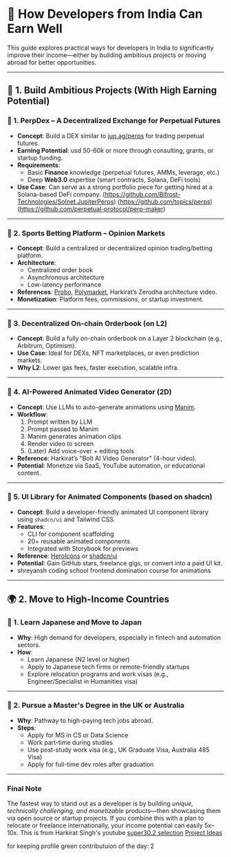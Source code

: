 # 💼 How Developers from India Can Earn Well

This guide explores practical ways for developers in India to significantly improve their income—either by building ambitious projects or moving abroad for better opportunities.

---

## 🚀 1. Build Ambitious Projects (With High Earning Potential)

### 🔹 1. PerpDex – A Decentralized Exchange for Perpetual Futures

- **Concept**: Build a DEX similar to [jup.ag/perps](https://jup.ag/perps) for trading perpetual futures.
- **Earning Potential**: usd 50-60k or more through consulting, grants, or startup funding.
- **Requirements**:
  - Basic **Finance** knowledge (perpetual futures, AMMs, leverage, etc.)
  - Deep **Web3.0** expertise (smart contracts, Solana, DeFi tools)
- **Use Case**: Can serve as a strong portfolio piece for getting hired at a Solana-based DeFi company.
(https://github.com/Bifrost-Technologies/Solnet.JupiterPerps) (https://github.com/topics/perps) (https://github.com/perpetual-protocol/perp-maker)
---

### 🔹 2. Sports Betting Platform – Opinion Markets

- **Concept**: Build a centralized or decentralized opinion trading/betting platform.
- **Architecture**:
  - Centralized order book
  - Asynchronous architecture
  - Low-latency performance
- **References**: [Probo](https://probo.in), [Polymarket](https://polymarket.com), Harkirat’s Zerodha architecture video.
- **Monetization**: Platform fees, commissions, or startup investment.

---

### 🔹 3. Decentralized On-chain Orderbook (on L2)

- **Concept**: Build a fully on-chain orderbook on a Layer 2 blockchain (e.g., Arbitrum, Optimism).
- **Use Case**: Ideal for DEXs, NFT marketplaces, or even prediction markets.
- **Why L2**: Lower gas fees, faster execution, scalable infra.

---

### 🔹 4. AI-Powered Animated Video Generator (2D)

- **Concept**: Use LLMs to auto-generate animations using [Manim](https://www.manim.community/).
- **Workflow**:
  1. Prompt written by LLM
  2. Prompt passed to Manim
  3. Manim generates animation clips
  4. Render video to screen
  5. (Later) Add voice-over + editing tools
- **Reference**: Harkirat’s "Bolt AI Video Generator" (4-hour video).
- **Potential**: Monetize via SaaS, YouTube automation, or educational content.

---

### 🔹 5. UI Library for Animated Components (based on shadcn) 

- **Concept**: Build a developer-friendly animated UI component library using `shadcn/ui` and Tailwind CSS.
- **Features**:
  - CLI for component scaffolding
  - 20+ reusable animated components
  - Integrated with Storybook for previews
- **Reference**: [HeroIcons](https://heroicons.com) or [shadcn/ui](https://ui.shadcn.dev)
- **Potential**: Gain GitHub stars, freelance gigs, or convert into a paid UI kit.
- shreyansh coding school frontend domination course for animations

---

## 🌍 2. Move to High-Income Countries

### 🔹 1. Learn Japanese and Move to Japan

- **Why**: High demand for developers, especially in fintech and automation sectors.
- **How**:
  - Learn Japanese (N2 level or higher)
  - Apply to Japanese tech firms or remote-friendly startups
  - Explore relocation programs and work visas (e.g., Engineer/Specialist in Humanities visa)

---

### 🔹 2. Pursue a Master's Degree in the UK or Australia

- **Why**: Pathway to high-paying tech jobs abroad.
- **Steps**:
  - Apply for MS in CS or Data Science
  - Work part-time during studies
  - Use post-study work visa (e.g., UK Graduate Visa, Australia 485 Visa)
  - Apply for full-time dev roles after graduation

---

### Final Note

The fastest way to stand out as a developer is by building *unique, technically challenging, and monetizable* products—then showcasing them via open source or startup projects. If you combine this with a plan to relocate or freelance internationally, your income potential can easily 5x–10x.
This is from Harkirat Singh's youtube [super30.2 selection](https://www.youtube.com/watch?v=ikl4cVUcqto) [Project Ideas](https://www.youtube.com/watch?v=pXJ2qoGU88g)

for keeping profile green
contributuion of the day: 2 